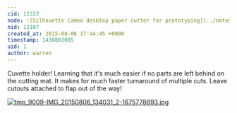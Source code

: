 ```yaml
---
cid: 12333
node: ![Silhouette Cameo desktop paper cutter for prototyping](../notes/warren/07-30-2015/silhouette-cameo-desktop-paper-cutter-for-prototyping)
nid: 12107
created_at: 2015-08-06 17:44:45 +0000
timestamp: 1438883085
uid: 1
author: warren
---
```


Cuvette holder! Learning that it's much easier if no parts are left behind on the cutting mat. It makes for much faster turnaround of multiple cuts. Leave cutouts attached to flap out of the way!

[![tmp_9009-IMG_20150806_134031_2-1675778693.jpg](https://i.publiclab.org/system/images/photos/000/011/049/medium/tmp_9009-IMG_20150806_134031_2-1675778693.jpg)](https://i.publiclab.org/system/images/photos/000/011/049/original/tmp_9009-IMG_20150806_134031_2-1675778693.jpg)

